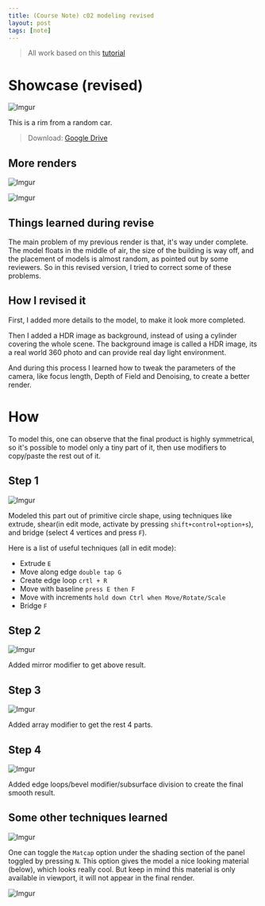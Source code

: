 ```yaml
---
title: (Course Note) c02 modeling revised
layout: post
tags: [note]
---
```


> All work based on this [tutorial](https://www.youtube.com/watch?v=dwoq53Bjb3Y)

# Showcase (revised)
![Imgur](https://i.imgur.com/qBKUVq0.png)

This is a rim from a random car.

> Download: [Google Drive](https://drive.google.com/open?id=1Glgb3jwA-e0e1ytGwPKo04jK-uzGTrmJ)

## More renders

![Imgur](https://i.imgur.com/BwXGBZm.png)

![Imgur](https://i.imgur.com/IolVYSh.png)

## Things learned during revise

The main problem of my previous render is that, it's way under complete. The model floats in the middle of air, the size of the building is way off, and the placement of models is almost random, as pointed out by some reviewers. So in this revised version, I tried to correct some of these problems.

## How I revised it

First, I added more details to the model, to make it look more completed.

Then I added a HDR image as background, instead of using a cylinder covering the whole scene. The background image is called a HDR image, its a real world 360 photo and can provide real day light environment.

And during this process I learned how to tweak the parameters of the camera, like focus length, Depth of Field and Denoising, to create a better render.

# How

To model this, one can observe that the final product is highly symmetrical, so it's possible to model only a tiny part of it, then use modifiers to copy/paste the rest out of it.

## Step 1

![Imgur](https://i.imgur.com/rZ4sTh0.png)

Modeled this part out of primitive circle shape, using techniques like extrude, shear(in edit mode, activate by pressing `shift+control+option+s`), and bridge (select 4 vertices and press `F`).

Here is a list of useful techniques (all in edit mode):

* Extrude `E`
* Move along edge `double tap G`
* Create edge loop `crtl + R`
* Move with baseline `press E then F`
* Move with increments `hold down Ctrl when Move/Rotate/Scale`
* Bridge `F`

## Step 2

![Imgur](https://i.imgur.com/z33fcJ3.png)

Added mirror modifier to get above result.

## Step 3

![Imgur](https://i.imgur.com/7KTFR29.png)

Added array modifier to get the rest 4 parts.

## Step 4

![Imgur](https://i.imgur.com/P96n1dm.png)

Added edge loops/bevel modifier/subsurface division to create the final smooth result.

## Some other techniques learned

![Imgur](https://i.imgur.com/Ws95Fu6.png)

One can toggle the `Matcap` option under the shading section of the panel toggled by pressing `N`. This option gives the model a nice looking material (below), which looks really cool. But keep in mind this material is only available in viewport, it will not appear in the final render.

![Imgur](https://i.imgur.com/WNEO5Xd.png)
